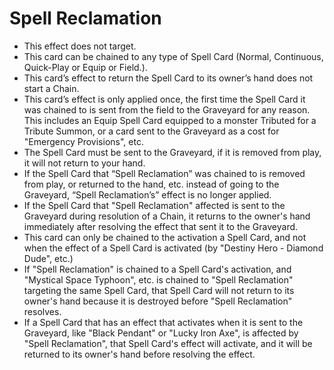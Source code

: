 # Spell Reclamation

*   This effect does not target.
*   This card can be chained to any type of Spell Card (Normal, Continuous, Quick-Play or Equip or Field.).
*   This card’s effect to return the Spell Card to its owner’s hand does not start a Chain.
*   This card’s effect is only applied once, the first time the Spell Card it was chained to is sent from the field to the Graveyard for any reason. This includes an Equip Spell Card equipped to a monster Tributed for a Tribute Summon, or a card sent to the Graveyard as a cost for "Emergency Provisions", etc.
*   The Spell Card must be sent to the Graveyard, if it is removed from play, it will not return to your hand.
*   If the Spell Card that “Spell Reclamation” was chained to is removed from play, or returned to the hand, etc. instead of going to the Graveyard, “Spell Reclamation’s” effect is no longer applied.
*   If the Spell Card that "Spell Reclamation" affected is sent to the Graveyard during resolution of a Chain, it returns to the owner's hand immediately after resolving the effect that sent it to the Graveyard.
*   This card can only be chained to the activation a Spell Card, and not when the effect of a Spell Card is activated (by "Destiny Hero - Diamond Dude", etc.)
*   If "Spell Reclamation" is chained to a Spell Card's activation, and "Mystical Space Typhoon", etc. is chained to "Spell Reclamation" targeting the same Spell Card, that Spell Card will not return to its owner's hand because it is destroyed before "Spell Reclamation" resolves.
*   If a Spell Card that has an effect that activates when it is sent to the Graveyard, like "Black Pendant" or "Lucky Iron Axe", is affected by "Spell Reclamation", that Spell Card's effect will activate, and it will be returned to its owner's hand before resolving the effect.
